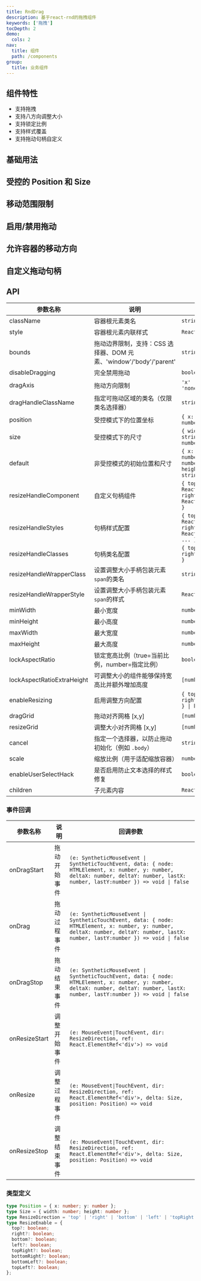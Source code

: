 ```yaml
---
title: RndDrag
description: 基于react-rnd的拖拽组件
keywords: ['拖拽']
tocDepth: 2
demo:
  cols: 2
nav:
  title: 组件
  path: /components
group:
  title: 业务组件
---
```


## 组件特性

- 支持拖拽
- 支持八方向调整大小
- 支持锁定比例
- 支持样式覆盖
- 支持拖动句柄自定义

## 基础用法

<code src="./demos/demo1.tsx" title="基础用法" description="指定默认属性值,相对于父容器的`x,y`的位置以及容器`width, height`宽高"></code>

## 受控的 Position 和 Size

<code src="./demos/demo3.tsx" title="基础用法" description="动态更改`position`和`size`属性, 控制容器的位置及宽高"></code>

## 移动范围限制

<code src="./demos/demo2.tsx" title="范围限制" description="通过设置`bounds`属性来指定拖动的范围限制"></code>

## 启用/禁用拖动

<code src="./demos/demo4.tsx" title="启用/禁用" description="通过设置`disableDragging`属性来启用或禁用容器是否能拖动"></code>

## 允许容器的移动方向

<code src="./demos/demo5.tsx" title="移动方向" description="通过设置`dragAxis`属性来控制容器可移动的方向, 可选值:`x`,`y`,`both`,`none`, 设置为`none`时等同于disableDragging为true"></code>

## 自定义拖动句柄

<code src="./demos/demo6.tsx" title="自定义拖动句柄" description="自定义`resizeHandleComponent`属性,任意设置容器八个方向上的拖动句柄"></code>

## API

| 参数名称                   | 说明                                                               | 类型                                                                          | 默认值     |
| -------------------------- | ------------------------------------------------------------------ | ----------------------------------------------------------------------------- | ---------- |
| className                  | 容器根元素类名                                                     | `string`                                                                      | -          |
| style                      | 容器根元素内联样式                                                 | `React.CSSProperties`                                                         | -          |
| bounds                     | 拖动边界限制，支持：CSS 选择器、DOM 元素、'window'/'body'/'parent' | `string \| Element`                                                           | -          |
| disableDragging            | 完全禁用拖动                                                       | `boolean`                                                                     | `false`    |
| dragAxis                   | 拖动方向限制                                                       | `'x' \| 'y' \| 'both' \| 'none'`                                              | `'both'`   |
| dragHandleClassName        | 指定可拖动区域的类名（仅限类名选择器）                             | `string`                                                                      | -          |
| position                   | 受控模式下的位置坐标                                               | `{ x: number, y: number }`                                                    | -          |
| size                       | 受控模式下的尺寸                                                   | `{ width: number \| string, height: number \| string }`                       | -          |
| default                    | 非受控模式的初始位置和尺寸                                         | `{ x: number, y: number, width: number \| string, height: number \| string }` | -          |
| resizeHandleComponent      | 自定义句柄组件                                                     | `{ top?: React.ReactNode, right?: React.ReactNode, ... }`                     | -          |
| resizeHandleStyles         | 句柄样式配置                                                       | `{ top?: React.CSSProperties, right?: React.CSSProperties, ... }`             | -          |
| resizeHandleClasses        | 句柄类名配置                                                       | `{ top?: string, right?: string, ... }`                                       | -          |
| resizeHandleWrapperClass   | 设置调整大小手柄包装元素`span`的类名                               | `string`                                                                      | -          |
| resizeHandleWrapperStyle   | 设置调整大小手柄包装元素`span`的样式                               | `React.CSSProperties`                                                         | -          |
| minWidth                   | 最小宽度                                                           | `number \| string`                                                            | `10`       |
| minHeight                  | 最小高度                                                           | `number \| string`                                                            | `10`       |
| maxWidth                   | 最大宽度                                                           | `number \| string`                                                            | `Infinity` |
| maxHeight                  | 最大高度                                                           | `number \| string`                                                            | `Infinity` |
| lockAspectRatio            | 锁定宽高比例（true=当前比例，number=指定比例）                     | `boolean \| number`                                                           | `false`    |
| lockAspectRatioExtraHeight | 可调整大小的组件能够保持宽高比并额外增加高度                       | `[number, number]`                                                            | -          |
| enableResizing             | 启用调整方向配置                                                   | `{ top?: boolean, right?: boolean, ... } \| boolean`                          | `true`     |
| dragGrid                   | 拖动对齐网格 [x,y]                                                 | `[number, number]`                                                            | -          |
| resizeGrid                 | 调整大小对齐网格 [x,y]                                             | `[number, number]`                                                            | -          |
| cancel                     | 指定一个选择器，以防止拖动初始化（例如 `.body`）                   | `string`                                                                      | -          |
| scale                      | 缩放比例（用于适配缩放容器）                                       | `number`                                                                      | `1`        |
| enableUserSelectHack       | 是否启用防止文本选择的样式修复                                     | `boolean`                                                                     | `true`     |
| children                   | 子元素内容                                                         | `React.ReactNode`                                                             | -          |

### 事件回调

| 参数名称      | 说明         | 回调参数                                                                                                                                                                           |
| ------------- | ------------ | ---------------------------------------------------------------------------------------------------------------------------------------------------------------------------------- |
| onDragStart   | 拖动开始事件 | `(e: SyntheticMouseEvent \| SyntheticTouchEvent, data: { node: HTMLElement, x: number, y: number, deltaX: number, deltaY: number, lastX: number, lastY:number }) => void \| false` |
| onDrag        | 拖动过程事件 | `(e: SyntheticMouseEvent \| SyntheticTouchEvent, data: { node: HTMLElement, x: number, y: number, deltaX: number, deltaY: number, lastX: number, lastY:number }) => void \| false` |
| onDragStop    | 拖动结束事件 | `(e: SyntheticMouseEvent \| SyntheticTouchEvent, data: { node: HTMLElement, x: number, y: number, deltaX: number, deltaY: number, lastX: number, lastY:number }) => void \| false` |
| onResizeStart | 调整开始事件 | `(e: MouseEvent\|TouchEvent, dir: ResizeDirection, ref: React.ElementRef<'div'>) => void`                                                                                          |
| onResize      | 调整过程事件 | `(e: MouseEvent\|TouchEvent, dir: ResizeDirection, ref: React.ElementRef<'div'>, delta: Size, position: Position) => void`                                                         |
| onResizeStop  | 调整结束事件 | `(e: MouseEvent\|TouchEvent, dir: ResizeDirection, ref: React.ElementRef<'div'>, delta: Size, position: Position) => void`                                                         |

### 类型定义

```typescript
type Position = { x: number; y: number };
type Size = { width: number; height: number };
type ResizeDirection = 'top' | 'right' | 'bottom' | 'left' | 'topRight' | 'bottomRight' | 'bottomLeft' | 'topLeft';
type ResizeEnable = {
  top?: boolean;
  right?: boolean;
  bottom?: boolean;
  left?: boolean;
  topRight?: boolean;
  bottomRight?: boolean;
  bottomLeft?: boolean;
  topLeft?: boolean;
};
```

